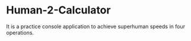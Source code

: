 # Human-2-Calculator
It is a practice console application to achieve superhuman speeds in four operations.
